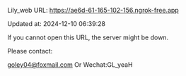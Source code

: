 Lily_web URL: https://ae6d-61-165-102-156.ngrok-free.app

Updated at: 2024-12-10 06:39:28

If you cannot open this URL, the server might be down.

Please contact: 

goley04@foxmail.com Or Wechat:GL_yeaH